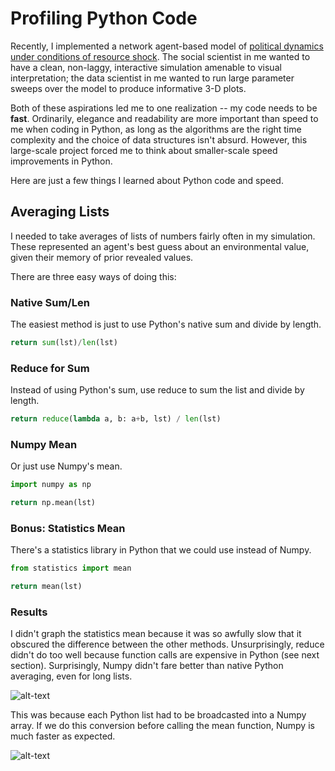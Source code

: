 # Profiling Python Code

Recently, I implemented a network agent-based model of [political dynamics under conditions of resource shock](https://github.com/edwisdom/regime_model). The social scientist in me wanted to have a clean, non-laggy, interactive simulation amenable to visual interpretation; the data scientist in me wanted to run large parameter sweeps over the model to produce informative 3-D plots.

Both of these aspirations led me to one realization -- my code needs to be **fast**. Ordinarily, elegance and readability are more important than speed to me when coding in Python, as long as the algorithms are the right time complexity and the choice of data structures isn't absurd. However, this large-scale project forced me to think about smaller-scale speed improvements in Python.

Here are just a few things I learned about Python code and speed.

## Averaging Lists

I needed to take averages of lists of numbers fairly often in my simulation. These represented an agent's best guess about an environmental value, given their memory of prior revealed values. 

There are three easy ways of doing this:

### Native Sum/Len

The easiest method is just to use Python's native sum and divide by length.

```python
return sum(lst)/len(lst)
```

### Reduce for Sum

Instead of using Python's sum, use reduce to sum the list and divide by length.

```python
return reduce(lambda a, b: a+b, lst) / len(lst)
```

### Numpy Mean

Or just use Numpy's mean.

```python
import numpy as np

return np.mean(lst)
```

### Bonus: Statistics Mean

There's a statistics library in Python that we could use instead of Numpy.

```python
from statistics import mean

return mean(lst)
```

### Results

I didn't graph the statistics mean because it was so awfully slow that it obscured the difference between the other methods. Unsurprisingly, reduce didn't do too well because function calls are expensive in Python (see next section). Surprisingly, Numpy didn't fare better than native Python averaging, even for long lists. 

![alt-text](https://github.com/edwisdom/python-prof/blob/master/means.png)

This was because each Python list had to be broadcasted into a Numpy array. If we do this conversion before calling the mean function, Numpy is much faster as expected.

![alt-text](https://github.com/edwisdom/python-prof/blob/master/means2.png)



